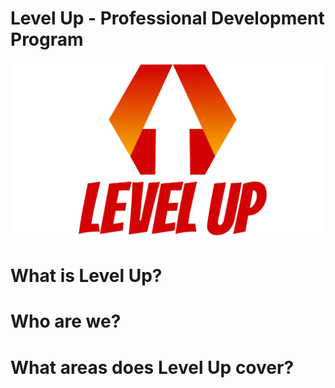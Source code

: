 # Level Up - Professional Development Program
![logo](Level-Up-logo.svg)

# What is Level Up?

# Who are we?
# What areas does Level Up cover?
